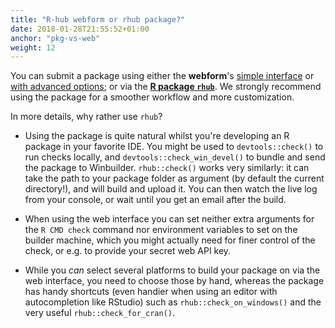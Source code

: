 ```yaml
---
title: "R-hub webform or rhub package?"
date: 2018-01-28T21:55:52+01:00
anchor: "pkg-vs-web"
weight: 12
---
```


You can submit a package using either the **webform**'s [simple interface](https://builder.r-hub.io/) or [with advanced options](https://builder.r-hub.io/advanced); or via the [**R package `rhub`**](https://r-hub.github.io/rhub/). We strongly recommend using the package for a smoother workflow and more customization. 

In more details, why rather use `rhub`?

- Using the package is quite natural whilst you're developing an R package in your favorite IDE. You might be used to `devtools::check()` to run checks locally, and `devtools::check_win_devel()` to bundle and send the package to Winbuilder. `rhub::check()` works very similarly: it can take the path to your package folder as argument (by default the current directory!), and will build and upload it. You can then watch the live log from your console, or wait until you get an email after the build.

- When using the web interface you can set neither extra arguments for the `R CMD check` command nor environment variables to set on the builder machine, which you might actually need for finer control of the check, or e.g. to provide your secret web API key.

- While you _can_ select several platforms to build your package on via the web interface, you need to choose those by hand, whereas the package has handy shortcuts (even handier when using an editor with autocompletion like RStudio) such as `rhub::check_on_windows()` and the very useful `rhub::check_for_cran()`.